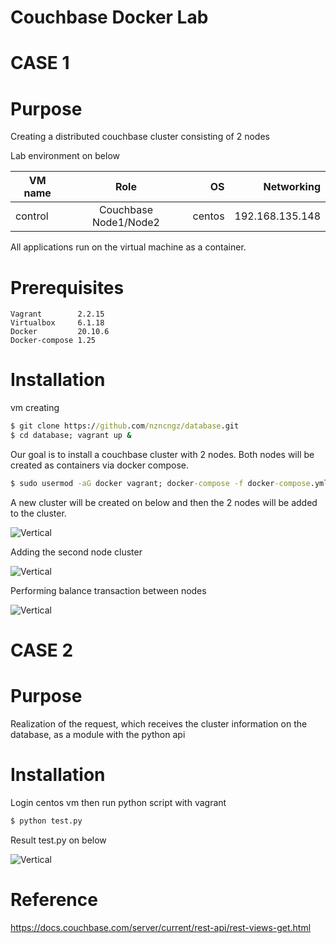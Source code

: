 # Couchbase Docker Lab

# CASE 1 

# Purpose

Creating a distributed couchbase cluster consisting of 2 nodes

Lab environment on below



| VM name       |   Role                             | OS      |  Networking     | 
| ------------- |   :-------------:                  | -----:  | -----:          |
| control       |   Couchbase Node1/Node2            | centos  | 192.168.135.148 |

All applications run on the virtual machine as a container.

# Prerequisites

    Vagrant        2.2.15 
    Virtualbox     6.1.18 
    Docker         20.10.6
    Docker-compose 1.25
 
# Installation

vm creating

``` bat  
$ git clone https://github.com/nzncngz/database.git
$ cd database; vagrant up &
 ```
 
Our goal is to install a couchbase cluster with 2 nodes. Both nodes will be created as containers via docker compose.

``` bat  
$ sudo usermod -aG docker vagrant; docker-compose -f docker-compose.yml up & 
 ```

A new cluster will be created on below and then the 2 nodes will be added to the cluster.

![Vertical](https://user-images.githubusercontent.com/22845579/116284591-ec382400-a795-11eb-8570-33474ecb6d6f.png)

Adding the second node cluster

![Vertical](https://user-images.githubusercontent.com/22845579/116288871-9ca82700-a79a-11eb-9a2d-dad8a46f812f.png)


Performing balance transaction between nodes

![Vertical](https://user-images.githubusercontent.com/22845579/116288693-708ca600-a79a-11eb-8374-76f5ee552049.png)





# CASE 2

# Purpose

Realization of the request, which receives the cluster information on the database, as a module with the python api

# Installation

Login centos vm then run python script with vagrant

``` bat
$ python test.py
 ```

Result test.py on below

![Vertical](https://user-images.githubusercontent.com/22845579/116431205-3bdb2600-a850-11eb-8347-79a48c5a86c5.png)


# Reference

https://docs.couchbase.com/server/current/rest-api/rest-views-get.html

 

 

